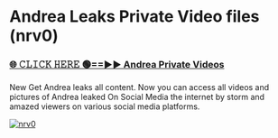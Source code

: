 # Andrea Leaks Private Video files (nrv0)

<h3><a href="https://mediafirerr.pages.dev?q=Andrea&ref=R42" rel="nofollow">🌐 𝙲𝙻𝙸𝙲𝙺 𝙷𝙴𝚁𝙴 🟢==►► Andrea Private Videos</a></h3>

New Get Andrea leaks all content. Now you can access all videos and pictures of Andrea leaked On Social Media the internet by storm and amazed viewers on various social media platforms.

[![nrv0](https://github.com/user-attachments/assets/26341bd8-4b91-4a20-822e-3fd5d525dd40)](https://mediafirerr.pages.dev?q=Andrea&ref=R42)

